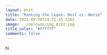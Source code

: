 ```yaml
---
layout: post
title: "Ranking the Logos: Best vs. Worse"
date: 2021-09-20T14:55:15.536Z
image: ../uploads/img_6192.jpg
title_color: "#ffffff"
comments: false
---
```

hi